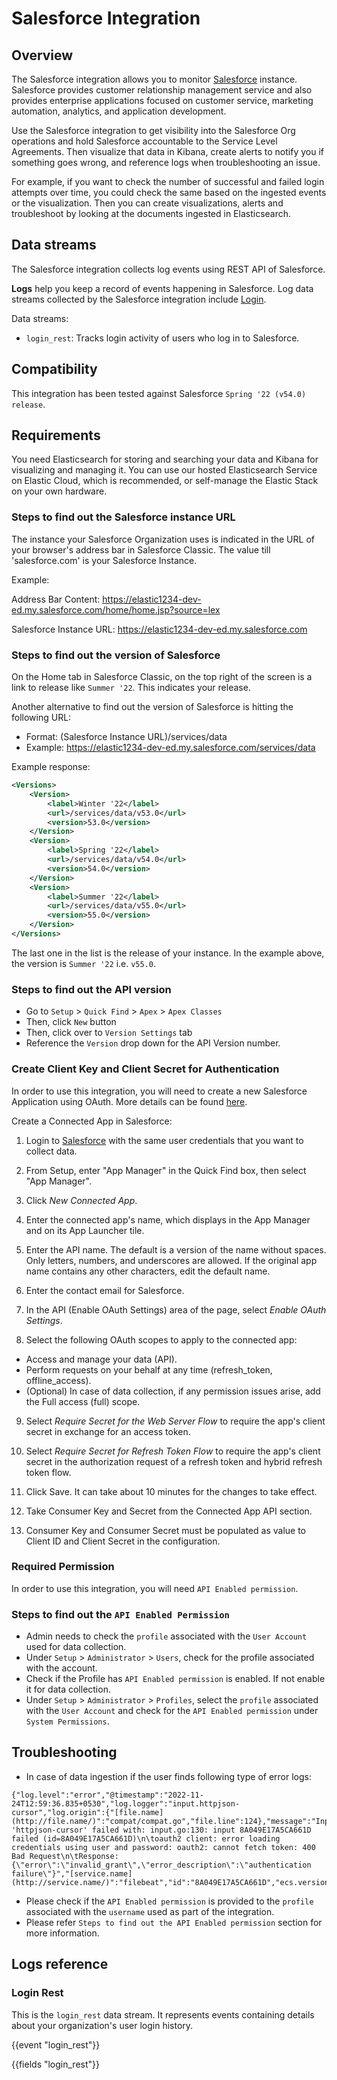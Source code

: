 # Salesforce Integration

## Overview

The Salesforce integration allows you to monitor [Salesforce](https://www.salesforce.com/) instance. Salesforce provides customer relationship management service and also provides enterprise applications focused on customer service, marketing automation, analytics, and application development.

Use the Salesforce integration to get visibility into the Salesforce Org operations and hold Salesforce accountable to the Service Level Agreements. Then visualize that data in Kibana, create alerts to notify you if something goes wrong, and reference logs when troubleshooting an issue.

For example, if you want to check the number of successful and failed login attempts over time, you could check the same based on the ingested events or the visualization. Then you can create visualizations, alerts and troubleshoot by looking at the documents ingested in Elasticsearch.

## Data streams

The Salesforce integration collects log events using REST API of Salesforce.

**Logs** help you keep a record of events happening in Salesforce.
Log data streams collected by the Salesforce integration include [Login](https://developer.salesforce.com/docs/atlas.en-us.object_reference.meta/object_reference/sforce_api_objects_eventlogfile_login.htm).

Data streams:
- `login_rest`: Tracks login activity of users who log in to Salesforce.

## Compatibility

This integration has been tested against Salesforce `Spring '22 (v54.0) release`.

## Requirements

You need Elasticsearch for storing and searching your data and Kibana for visualizing and managing it.
You can use our hosted Elasticsearch Service on Elastic Cloud, which is recommended, or self-manage the Elastic Stack on your own hardware.

### Steps to find out the Salesforce instance URL

The instance your Salesforce Organization uses is indicated in the URL of your browser's address bar in Salesforce Classic. The value till 'salesforce.com' is your Salesforce Instance.

Example:

Address Bar Content: https://elastic1234-dev-ed.my.salesforce.com/home/home.jsp?source=lex

Salesforce Instance URL: https://elastic1234-dev-ed.my.salesforce.com

### Steps to find out the version of Salesforce

On the Home tab in Salesforce Classic, on the top right of the screen is a link to release like `Summer '22`. This indicates your release.

Another alternative to find out the version of Salesforce is hitting the following URL:
- Format: (Salesforce Instance URL)/services/data
- Example: https://elastic1234-dev-ed.my.salesforce.com/services/data

Example response:
```xml
<Versions>
	<Version>
		<label>Winter '22</label>
		<url>/services/data/v53.0</url>
		<version>53.0</version>
	</Version>
	<Version>
		<label>Spring '22</label>
		<url>/services/data/v54.0</url>
		<version>54.0</version>
	</Version>
	<Version>
		<label>Summer '22</label>
		<url>/services/data/v55.0</url>
		<version>55.0</version>
	</Version>
</Versions>
```
The last one in the list is the release of your instance. In the example above, the version is `Summer '22` i.e. `v55.0`.

### Steps to find out the API version

- Go to `Setup` > `Quick Find` > `Apex` > `Apex Classes`
- Then, click `New` button
- Then, click over to `Version Settings` tab
- Reference the `Version` drop down for the API Version number.

### Create Client Key and Client Secret for Authentication

In order to use this integration, you will need to create a new Salesforce Application using OAuth. More details can be found [here](https://help.salesforce.com/apex/HTViewHelpDoc?id=connected_app_create.htm).

Create a Connected App in Salesforce:

1. Login to [Salesforce](https://login.salesforce.com/) with the same user credentials that you want to collect data.

2. From Setup, enter "App Manager" in the Quick Find box, then select "App Manager".

3. Click *New Connected App*.

4. Enter the connected app's name, which displays in the App Manager and on its App Launcher tile.

5. Enter the API name. The default is a version of the name without spaces. Only letters, numbers, and underscores are allowed. If the original app name contains any other characters, edit the default name.

6. Enter the contact email for Salesforce.

7. In the API (Enable OAuth Settings) area of the page, select *Enable OAuth Settings*.

8. Select the following OAuth scopes to apply to the connected app:
- Access and manage your data (API). 
- Perform requests on your behalf at any time (refresh_token, offline_access).
- (Optional) In case of data collection, if any permission issues arise, add the Full access (full) scope.

9. Select *Require Secret for the Web Server Flow* to require the app's client secret in exchange for an access token.

10. Select *Require Secret for Refresh Token Flow* to require the app's client secret in the authorization request of a refresh token and hybrid refresh token flow.

11. Click Save. It can take about 10 minutes for the changes to take effect.

12. Take Consumer Key and Secret from the Connected App API section.

13. Consumer Key and Consumer Secret must be populated as value to Client ID and Client Secret in the configuration.

### Required Permission

In order to use this integration, you will need `API Enabled permission`.

### Steps to find out the `API Enabled Permission`

- Admin needs to check the `profile` associated with the `User Account` used for data collection.
- Under `Setup` > `Administrator` > `Users`, check for the profile associated with the account.
- Check if the Profile has `API Enabled permission` is enabled. If not enable it for data collection.
- Under `Setup` > `Administrator` > `Profiles`, select the `profile` associated with the `User Account` and check for the `API Enabled permission` under `System Permissions`.

## Troubleshooting

- In case of data ingestion if the user finds following type of error logs:
```
{"log.level":"error","@timestamp":"2022-11-24T12:59:36.835+0530","log.logger":"input.httpjson-cursor","log.origin":{"[file.name](http://file.name/)":"compat/compat.go","file.line":124},"message":"Input 'httpjson-cursor' failed with: input.go:130: input 8A049E17A5CA661D failed (id=8A049E17A5CA661D)\n\toauth2 client: error loading credentials using user and password: oauth2: cannot fetch token: 400 Bad Request\n\tResponse: {\"error\":\"invalid_grant\",\"error_description\":\"authentication failure\"}","[service.name](http://service.name/)":"filebeat","id":"8A049E17A5CA661D","ecs.version":"1.6.0"}
```
- Please check if the `API Enabled permission` is provided to the `profile` associated with the `username` used as part of the integration.
- Please refer `Steps to find out the API Enabled permission` section for more information.

## Logs reference

### Login Rest

This is the `login_rest` data stream. It represents events containing details about your organization's user login history.

{{event "login_rest"}}

{{fields "login_rest"}}
